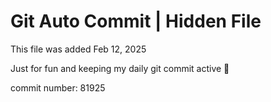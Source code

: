 # Git Auto Commit | Hidden File

This file was added Feb 12, 2025

Just for fun and keeping my daily git commit active 🤪

commit number: 81925
